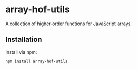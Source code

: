 # array-hof-utils

A collection of higher-order functions for JavaScript arrays.

## Installation

Install via npm:

```sh
npm install array-hof-utils

